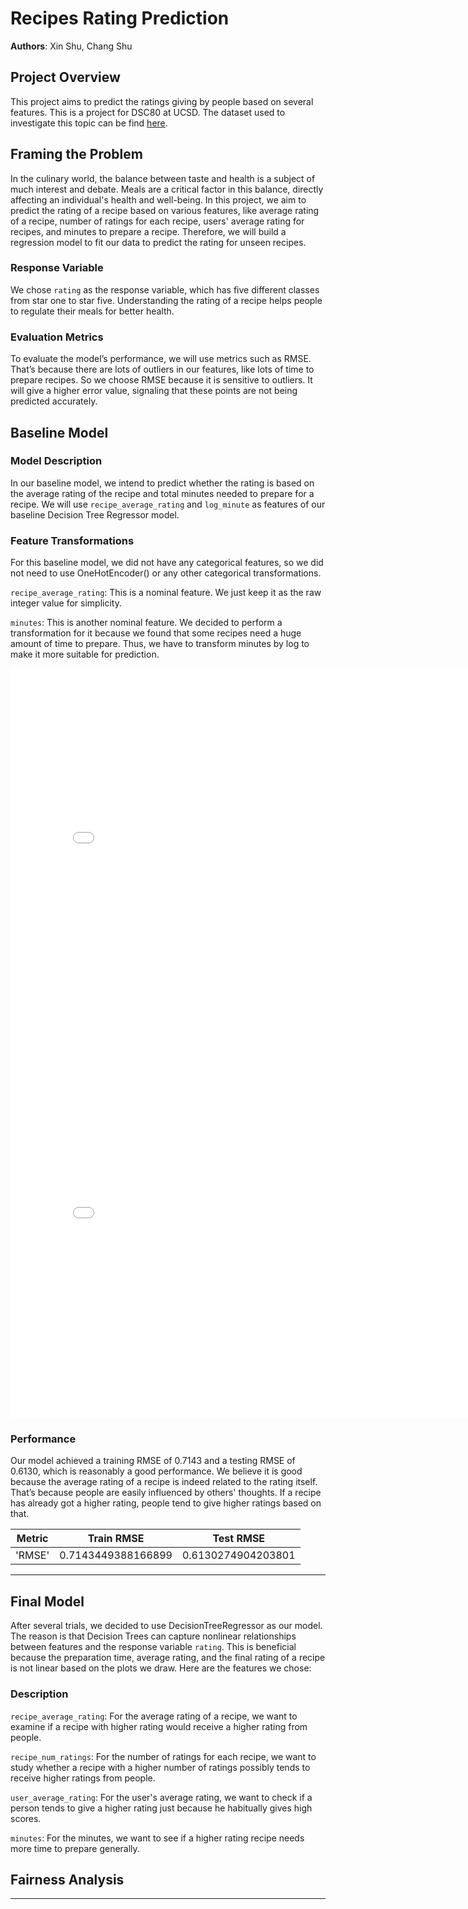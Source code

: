 # Recipes Rating Prediction

**Authors**: Xin Shu, Chang Shu

## Project Overview
This project aims to predict the ratings giving by people based on several features. This is a project for DSC80 at UCSD. The dataset used to investigate this topic can be find [here](https://drive.google.com/file/d/1kIbMz6jlhleiZ9_3QthmUnifoSds_2EI/view).

## Framing the Problem
In the culinary world, the balance between taste and health is a subject of much interest and debate. Meals are a critical factor in this balance, directly affecting an individual's health and well-being. In this project, we aim to predict the rating of a recipe based on various features, like average rating of a recipe, number of ratings for each recipe, users' average rating for recipes, and minutes to prepare a recipe. Therefore, we will build a regression model to fit our data to predict the rating for unseen recipes.

### **Response Variable**
We chose `rating` as the response variable, which has five different classes from star one to star five. Understanding the rating of a recipe helps people to regulate their meals for better health.

### **Evaluation Metrics**
To evaluate the model’s performance, we will use metrics such as RMSE. That’s because there are lots of outliers in our features, like lots of time to prepare recipes. So we choose RMSE because it is sensitive to outliers. It will give a higher error value, signaling that these points are not being predicted accurately.


## Baseline Model

### Model Description
In our baseline model, we intend to predict whether the rating is based on the average rating of the recipe and total minutes needed to prepare for a recipe. We will use `recipe_average_rating` and `log_minute` as features of our baseline Decision Tree Regressor model.

### Feature Transformations
For this baseline model, we did not have any categorical features, so we did not need to use OneHotEncoder() or any other categorical transformations. 

`recipe_average_rating`: This is a nominal feature. We just keep it as the raw integer value for simplicity. 

`minutes`: This is another nominal feature. We decided to perform a transformation for it because we found that some recipes need a huge amount of time to prepare. Thus, we have to transform minutes by log to make it more suitable for prediction.

<iframe src="assets/fig_minutes_rating.html" width=800 height=600 frameBorder=0></iframe>
<iframe src="assets/fig_log_min.html" width=800 height=600 frameBorder=0></iframe>

### Performance
Our model achieved a training RMSE of 0.7143 and a testing RMSE of 0.6130, which is reasonably a good performance. We believe it is good because the average rating of a recipe is indeed related to the rating itself. That’s because people are easily influenced by others' thoughts. If a recipe has already got a higher rating, people tend to give higher ratings based on that.


| Metric | Train RMSE | Test RMSE |
|--------|-------------|-------------|
| 'RMSE' | 0.7143449388166899 | 0.6130274904203801 |

---

## Final Model
After several trials, we decided to use DecisionTreeRegressor as our model. The reason is that Decision Trees can capture nonlinear relationships between features and the response variable `rating`. This is beneficial because the preparation time, average rating, and the final rating of a recipe is not linear based on the plots we draw. Here are the features we chose:

### **Description**
<!-- <iframe src="assets/fig_average_rating.html" width=800 height=600 frameBorder=0></iframe>
<iframe src="assets/fig_num_rating.html" width=800 height=600 frameBorder=0></iframe>
<iframe src="assets/fig_average_user_rating.html" width=800 height=600 frameBorder=0></iframe> -->

`recipe_average_rating`: For the average rating of a recipe, we want to examine if a recipe with higher rating would receive a higher rating from people. 

`recipe_num_ratings`: For the number of ratings for each recipe, we want to study whether a recipe with a higher number of ratings possibly tends to receive higher ratings from people. 

`user_average_rating`: For the user's average rating, we want to check if a person tends to give a higher rating just because he habitually gives high scores. 

`minutes`: For the minutes, we want to see if a higher rating recipe needs more time to prepare generally.

## Fairness Analysis

---